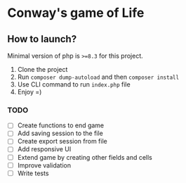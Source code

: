 # Conway's game of Life

## How to launch?
Minimal version of php is `>=8.3` for this project.

1. Clone the project
2. Run `composer dump-autoload` and then `composer install`
3. Use CLI command to run `index.php` file
4. Enjoy =)

### TODO
- [ ] Create functions to end game
- [ ] Add saving session to the file
- [ ] Create export session from file
- [ ] Add responsive UI
- [ ] Extend game by creating other fields and cells
- [ ] Improve validation
- [ ] Write tests
